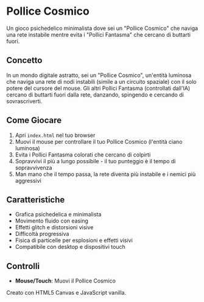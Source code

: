 # Pollice Cosmico

Un gioco psichedelico minimalista dove sei un "Pollice Cosmico" che naviga una rete instabile mentre evita i "Pollici Fantasma" che cercano di buttarti fuori.

## Concetto
In un mondo digitale astratto, sei un "Pollice Cosmico", un'entità luminosa che naviga una rete di nodi instabili (simile a un circuito spaziale) con il solo potere del cursore del mouse. Gli altri Pollici Fantasma (controllati dall'IA) cercano di buttarti fuori dalla rete, danzando, spingendo e cercando di sovrascriverti.

## Come Giocare
1. Apri `index.html` nel tuo browser
2. Muovi il mouse per controllare il tuo Pollice Cosmico (l'entità ciano luminosa)
3. Evita i Pollici Fantasma colorati che cercano di colpirti
4. Sopravvivi il più a lungo possibile - il tuo punteggio è il tempo di sopravvivenza
5. Man mano che il tempo passa, la rete diventa più instabile e i nemici più aggressivi

## Caratteristiche
- Grafica psichedelica e minimalista
- Movimento fluido con easing
- Effetti glitch e distorsioni visive
- Difficoltà progressiva
- Fisica di particelle per esplosioni e effetti visivi
- Compatibile con desktop e dispositivi touch

## Controlli
- **Mouse/Touch**: Muovi il Pollice Cosmico

Creato con HTML5 Canvas e JavaScript vanilla. 